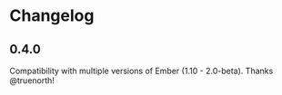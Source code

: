 # Changelog

## 0.4.0

Compatibility with multiple versions of Ember (1.10 - 2.0-beta). Thanks @truenorth!
